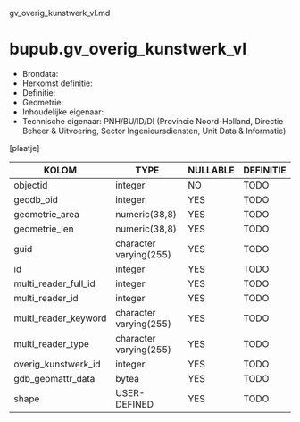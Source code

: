 gv_overig_kunstwerk_vl.md

# bupub.gv_overig_kunstwerk_vl


* Brondata: 
* Herkomst definitie: 
* Definitie: 
* Geometrie: 
* Inhoudelijke eigenaar: 
* Technische eigenaar: PNH/BU/ID/DI (Provincie Noord-Holland, Directie Beheer & Uitvoering, Sector Ingenieursdiensten, Unit Data & Informatie)

[plaatje]


|KOLOM                            |TYPE                       |NULLABLE|DEFINITIE|
|------                           |----                       |-----   |-----    |
|objectid                         |integer                    |NO      |TODO|
|geodb_oid                        |integer                    |YES     |TODO|
|geometrie_area                   |numeric(38,8)              |YES     |TODO|
|geometrie_len                    |numeric(38,8)              |YES     |TODO|
|guid                             |character varying(255)     |YES     |TODO|
|id                               |integer                    |YES     |TODO|
|multi_reader_full_id             |integer                    |YES     |TODO|
|multi_reader_id                  |integer                    |YES     |TODO|
|multi_reader_keyword             |character varying(255)     |YES     |TODO|
|multi_reader_type                |character varying(255)     |YES     |TODO|
|overig_kunstwerk_id              |integer                    |YES     |TODO|
|gdb_geomattr_data                |bytea                      |YES     |TODO|
|shape                            |USER-DEFINED               |YES     |TODO|
